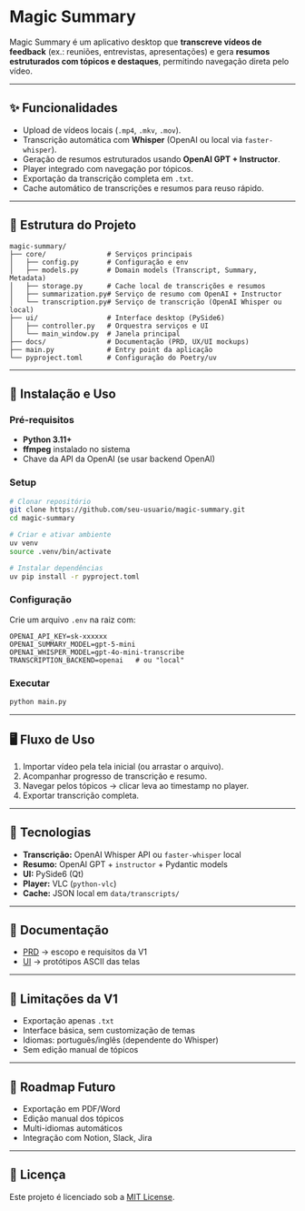 # Magic Summary

Magic Summary é um aplicativo desktop que **transcreve vídeos de feedback** (ex.: reuniões, entrevistas, apresentações) e gera **resumos estruturados com tópicos e destaques**, permitindo navegação direta pelo vídeo.

---

## ✨ Funcionalidades

* Upload de vídeos locais (`.mp4`, `.mkv`, `.mov`).
* Transcrição automática com **Whisper** (OpenAI ou local via `faster-whisper`).
* Geração de resumos estruturados usando **OpenAI GPT + Instructor**.
* Player integrado com navegação por tópicos.
* Exportação da transcrição completa em `.txt`.
* Cache automático de transcrições e resumos para reuso rápido.

---

## 📂 Estrutura do Projeto

```
magic-summary/
├── core/               # Serviços principais
│   ├── config.py       # Configuração e env
│   ├── models.py       # Domain models (Transcript, Summary, Metadata)
│   ├── storage.py      # Cache local de transcrições e resumos
│   ├── summarization.py# Serviço de resumo com OpenAI + Instructor
│   └── transcription.py# Serviço de transcrição (OpenAI Whisper ou local)
├── ui/                 # Interface desktop (PySide6)
│   ├── controller.py   # Orquestra serviços e UI
│   └── main_window.py  # Janela principal
├── docs/               # Documentação (PRD, UX/UI mockups)
├── main.py             # Entry point da aplicação
└── pyproject.toml      # Configuração do Poetry/uv
```

---

## 🚀 Instalação e Uso

### Pré-requisitos

* **Python 3.11+**
* **ffmpeg** instalado no sistema
* Chave da API da OpenAI (se usar backend OpenAI)

### Setup

```bash
# Clonar repositório
git clone https://github.com/seu-usuario/magic-summary.git
cd magic-summary

# Criar e ativar ambiente
uv venv
source .venv/bin/activate

# Instalar dependências
uv pip install -r pyproject.toml
```

### Configuração

Crie um arquivo `.env` na raiz com:

```
OPENAI_API_KEY=sk-xxxxxx
OPENAI_SUMMARY_MODEL=gpt-5-mini
OPENAI_WHISPER_MODEL=gpt-4o-mini-transcribe
TRANSCRIPTION_BACKEND=openai   # ou "local"
```

### Executar

```bash
python main.py
```

---

## 🖥️ Fluxo de Uso

1. Importar vídeo pela tela inicial (ou arrastar o arquivo).
2. Acompanhar progresso de transcrição e resumo.
3. Navegar pelos tópicos → clicar leva ao timestamp no player.
4. Exportar transcrição completa.

---

## 🔧 Tecnologias

* **Transcrição:** OpenAI Whisper API ou `faster-whisper` local
* **Resumo:** OpenAI GPT + `instructor` + Pydantic models
* **UI:** PySide6 (Qt)
* **Player:** VLC (`python-vlc`)
* **Cache:** JSON local em `data/transcripts/`

---

## 📖 Documentação

* [PRD](docs/prd.md) → escopo e requisitos da V1
* [UI](docs/ui.md) → protótipos ASCII das telas

---

## 🚧 Limitações da V1

* Exportação apenas `.txt`
* Interface básica, sem customização de temas
* Idiomas: português/inglês (dependente do Whisper)
* Sem edição manual de tópicos

---

## 📌 Roadmap Futuro

* Exportação em PDF/Word
* Edição manual dos tópicos
* Multi-idiomas automáticos
* Integração com Notion, Slack, Jira

---

## 📜 Licença

Este projeto é licenciado sob a [MIT License](LICENSE).
